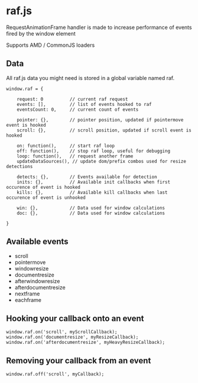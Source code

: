 # raf.js

RequestAnimationFrame handler is made to increase performance of events fired by the window element

Supports AMD / CommonJS loaders

## Data

All raf.js data you might need is stored in a global variable named raf.

	window.raf = {

		request: 0			// current raf request
		events: [], 		// list of events hooked to raf
		eventsCount: 0, 	// current count of events

		pointer: {},		// pointer position, updated if pointermove event is hooked
		scroll: {},			// scroll position, updated if scroll event is hooked

		on: function(), 	// start raf loop
		off: function(), 	// stop raf loop, useful for debugging
		loop: function(), 	// request another frame
		updateDataSources(), // update dom/prefix combos used for resize detections

		detects: {},		// Events available for detection
		inits: {}, 			// Available init callbacks when first occurence of event is hooked
		kills: {}, 			// Available kill callbacks when last occurence of event is unhooked

		win: {}, 			// Data used for window calculations
		doc: {}, 			// Data used for window calculations

	}

## Available events

- scroll
- pointermove
- windowresize
- documentresize
- afterwindowresize
- afterdocumentresize
- nextframe
- eachframe

## Hooking your callback onto an event

	window.raf.on('scroll', myScrollCallback);
	window.raf.on('documentresize', myResizeCallback);
	window.raf.on('afterdocumentresize', myHeavyResizeCallback);

## Removing your callback from an event

	window.raf.off('scroll', myCallback);




